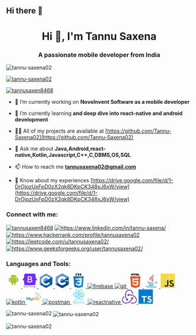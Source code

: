 ## Hi there 👋

<!--
**Tannu-Saxena02/Tannu-Saxena02** is a ✨ _special_ ✨ repository because its `README.md` (this file) appears on your GitHub profile.

Here are some ideas to get you started:

- 🔭 I’m currently working on ...
- 🌱 I’m currently learning ...
- 👯 I’m looking to collaborate on ...
- 🤔 I’m looking for help with ...
- 💬 Ask me about ...
- 📫 How to reach me: ...
- 😄 Pronouns: ...
- ⚡ Fun fact: ...
-->
<h1 align="center">Hi 👋, I'm Tannu Saxena</h1>
<h3 align="center">A passionate mobile developer from India</h3>

<p align="left"> <img src="https://komarev.com/ghpvc/?username=tannu-saxena02&label=Profile%20views&color=0e75b6&style=flat" alt="tannu-saxena02" /> </p>

<p align="left"> <a href="https://github.com/ryo-ma/github-profile-trophy"><img src="https://github-profile-trophy.vercel.app/?username=tannu-saxena02" alt="tannu-saxena02" /></a> </p>

<p align="left"> <a href="https://twitter.com/tannusaxen8468" target="blank"><img src="https://img.shields.io/twitter/follow/tannusaxen8468?logo=twitter&style=for-the-badge" alt="tannusaxen8468" /></a> </p>

- 🔭 I’m currently working on **NovoInvent Software as a mobile developer**

- 🌱 I’m currently learning **and deep dive into react-native and android development**

- 👨‍💻 All of my projects are available at [https://github.com/Tannu-Saxena02](https://github.com/Tannu-Saxena02)

- 💬 Ask me about **Java,Android,react-native,Kotlin,Javascript,C++,C,DBMS,OS,SQL**

- 📫 How to reach me **tannusaxena02@gmail.com**

- 📄 Know about my experiences [https://drive.google.com/file/d/1-DrOjozUxFpD0zX2qk8DKpCK348xJ6xW/view](https://drive.google.com/file/d/1-DrOjozUxFpD0zX2qk8DKpCK348xJ6xW/view)

<h3 align="left">Connect with me:</h3>
<p align="left">
<a href="https://twitter.com/tannusaxen8468" target="blank"><img align="center" src="https://raw.githubusercontent.com/rahuldkjain/github-profile-readme-generator/master/src/images/icons/Social/twitter.svg" alt="tannusaxen8468" height="30" width="40" /></a>
<a href="https://linkedin.com/in/https://www.linkedin.com/in/tannu-saxena/" target="blank"><img align="center" src="https://raw.githubusercontent.com/rahuldkjain/github-profile-readme-generator/master/src/images/icons/Social/linked-in-alt.svg" alt="https://www.linkedin.com/in/tannu-saxena/" height="30" width="40" /></a>
<a href="https://www.hackerrank.com/https://www.hackerrank.com/profile/tannusaxena02" target="blank"><img align="center" src="https://raw.githubusercontent.com/rahuldkjain/github-profile-readme-generator/master/src/images/icons/Social/hackerrank.svg" alt="https://www.hackerrank.com/profile/tannusaxena02" height="30" width="40" /></a>
<a href="https://www.leetcode.com/https://leetcode.com/u/tannusaxena02/" target="blank"><img align="center" src="https://raw.githubusercontent.com/rahuldkjain/github-profile-readme-generator/master/src/images/icons/Social/leet-code.svg" alt="https://leetcode.com/u/tannusaxena02/" height="30" width="40" /></a>
<a href="https://auth.geeksforgeeks.org/user/https://www.geeksforgeeks.org/user/tannusaxena02/" target="blank"><img align="center" src="https://raw.githubusercontent.com/rahuldkjain/github-profile-readme-generator/master/src/images/icons/Social/geeks-for-geeks.svg" alt="https://www.geeksforgeeks.org/user/tannusaxena02/" height="30" width="40" /></a>
</p>

<h3 align="left">Languages and Tools:</h3>
<p align="left"> <a href="https://developer.android.com" target="_blank" rel="noreferrer"> <img src="https://raw.githubusercontent.com/devicons/devicon/master/icons/android/android-original-wordmark.svg" alt="android" width="40" height="40"/> </a> <a href="https://getbootstrap.com" target="_blank" rel="noreferrer"> <img src="https://raw.githubusercontent.com/devicons/devicon/master/icons/bootstrap/bootstrap-plain-wordmark.svg" alt="bootstrap" width="40" height="40"/> </a> <a href="https://www.cprogramming.com/" target="_blank" rel="noreferrer"> <img src="https://raw.githubusercontent.com/devicons/devicon/master/icons/c/c-original.svg" alt="c" width="40" height="40"/> </a> <a href="https://www.w3schools.com/cpp/" target="_blank" rel="noreferrer"> <img src="https://raw.githubusercontent.com/devicons/devicon/master/icons/cplusplus/cplusplus-original.svg" alt="cplusplus" width="40" height="40"/> </a> <a href="https://www.w3schools.com/css/" target="_blank" rel="noreferrer"> <img src="https://raw.githubusercontent.com/devicons/devicon/master/icons/css3/css3-original-wordmark.svg" alt="css3" width="40" height="40"/> </a> <a href="https://firebase.google.com/" target="_blank" rel="noreferrer"> <img src="https://www.vectorlogo.zone/logos/firebase/firebase-icon.svg" alt="firebase" width="40" height="40"/> </a> <a href="https://git-scm.com/" target="_blank" rel="noreferrer"> <img src="https://www.vectorlogo.zone/logos/git-scm/git-scm-icon.svg" alt="git" width="40" height="40"/> </a> <a href="https://www.w3.org/html/" target="_blank" rel="noreferrer"> <img src="https://raw.githubusercontent.com/devicons/devicon/master/icons/html5/html5-original-wordmark.svg" alt="html5" width="40" height="40"/> </a> <a href="https://www.java.com" target="_blank" rel="noreferrer"> <img src="https://raw.githubusercontent.com/devicons/devicon/master/icons/java/java-original.svg" alt="java" width="40" height="40"/> </a> <a href="https://developer.mozilla.org/en-US/docs/Web/JavaScript" target="_blank" rel="noreferrer"> <img src="https://raw.githubusercontent.com/devicons/devicon/master/icons/javascript/javascript-original.svg" alt="javascript" width="40" height="40"/> </a> <a href="https://kotlinlang.org" target="_blank" rel="noreferrer"> <img src="https://www.vectorlogo.zone/logos/kotlinlang/kotlinlang-icon.svg" alt="kotlin" width="40" height="40"/> </a> <a href="https://www.mysql.com/" target="_blank" rel="noreferrer"> <img src="https://raw.githubusercontent.com/devicons/devicon/master/icons/mysql/mysql-original-wordmark.svg" alt="mysql" width="40" height="40"/> </a> <a href="https://postman.com" target="_blank" rel="noreferrer"> <img src="https://www.vectorlogo.zone/logos/getpostman/getpostman-icon.svg" alt="postman" width="40" height="40"/> </a> <a href="https://reactjs.org/" target="_blank" rel="noreferrer"> <img src="https://raw.githubusercontent.com/devicons/devicon/master/icons/react/react-original-wordmark.svg" alt="react" width="40" height="40"/> </a> <a href="https://reactnative.dev/" target="_blank" rel="noreferrer"> <img src="https://reactnative.dev/img/header_logo.svg" alt="reactnative" width="40" height="40"/> </a> <a href="https://redux.js.org" target="_blank" rel="noreferrer"> <img src="https://raw.githubusercontent.com/devicons/devicon/master/icons/redux/redux-original.svg" alt="redux" width="40" height="40"/> </a> <a href="https://www.typescriptlang.org/" target="_blank" rel="noreferrer"> <img src="https://raw.githubusercontent.com/devicons/devicon/master/icons/typescript/typescript-original.svg" alt="typescript" width="40" height="40"/> </a> </p>

<p><img align="left" src="https://github-readme-stats.vercel.app/api/top-langs?username=tannu-saxena02&show_icons=true&locale=en&layout=compact" alt="tannu-saxena02" /></p>

<p>&nbsp;<img align="center" src="https://github-readme-stats.vercel.app/api?username=tannu-saxena02&show_icons=true&locale=en" alt="tannu-saxena02" /></p>

<p><img align="center" src="https://github-readme-streak-stats.herokuapp.com/?user=tannu-saxena02&" alt="tannu-saxena02" /></p>
